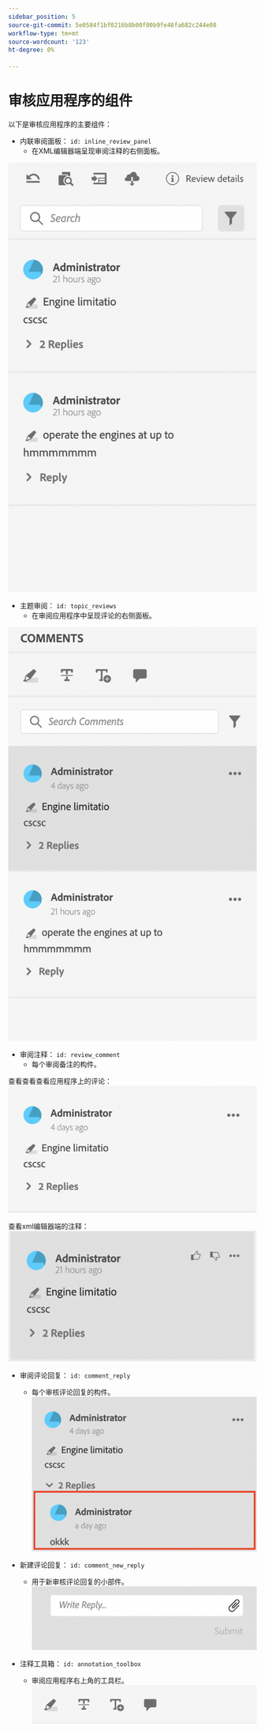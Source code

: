 ```yaml
---
sidebar_position: 5
source-git-commit: 5e0584f1bf0216b8b00f00b9fe46fa682c244e08
workflow-type: tm+mt
source-wordcount: '123'
ht-degree: 0%

---
```




# 审核应用程序的组件

以下是审核应用程序的主要组件：

- 内联审阅面板： `id: inline_review_panel`
   - 在XML编辑器端呈现审阅注释的右侧面板。

![内联审核面板屏幕截图](./imgs/inline_review.png)

- 主题审阅： `id: topic_reviews`
   - 在审阅应用程序中呈现评论的右侧面板。

![主题审核面板屏幕截图](./imgs/topic_reviews.png)

- 审阅注释： `id: review_comment`
   - 每个审阅备注的构件。

查看查看查看应用程序上的评论：
![评论屏幕截图](./imgs/review_comment.png)

查看xml编辑器端的注释：
![评论屏幕截图](./imgs/review_comment_xmleditor.png)

- 审阅评论回复： `id: comment_reply`
   - 每个审核评论回复的构件。
     ![查看评论回复屏幕截图](./imgs/reply.png)

- 新建评论回复： `id: comment_new_reply`
   - 用于新审核评论回复的小部件。
     ![新建评论回复屏幕截图](./imgs/new_reply.png)

- 注释工具箱： `id: annotation_toolbox`
   - 审阅应用程序右上角的工具栏。
     ![注释工具箱屏幕截图](./imgs/annotation_toolbox.png)
